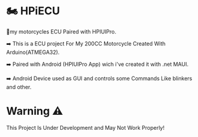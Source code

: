 #                           :motorcycle: HPiECU
 :motor_scooter:my motorcycles ECU Paired with HPIUIPro. 
 
:arrow_right: This is a ECU project For My 200CC Motorcycle Created With Arduino(ATMEGA32).

:arrow_right:  Paired with Android (HPIUIPro App) wich i've created it with .net MAUI.

:arrow_right: Android Device used as GUI and  controls some Commands Like blinkers and other.

# Warning :warning:
This Project Is Under Development and  May Not Work Properly!
 
